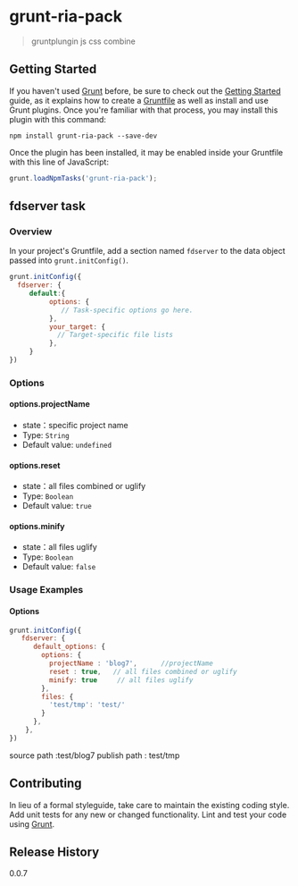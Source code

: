 grunt-ria-pack
==========

>gruntplungin  js  css  combine


## Getting Started
If you haven't used [Grunt](http://gruntjs.com/) before, be sure to check out the [Getting Started](http://gruntjs.com/getting-started) guide, as it explains how to create a [Gruntfile](http://gruntjs.com/sample-gruntfile) as well as install and use Grunt plugins. Once you're familiar with that process, you may install this plugin with this command:

```shell
npm install grunt-ria-pack --save-dev
```

Once the plugin has been installed, it may be enabled inside your Gruntfile with this line of JavaScript:

```js
grunt.loadNpmTasks('grunt-ria-pack');
```

## fdserver task

### Overview
In your project's Gruntfile, add a section named `fdserver` to the data object passed into `grunt.initConfig()`.

```js
grunt.initConfig({
  fdserver: {
     default:{
          options: {
             // Task-specific options go here.
          },
          your_target: {
            // Target-specific file lists
          },
     }
})
```

### Options

#### options.projectName
*  state：specific project name
*  Type: `String`
*  Default value: `undefined`

#### options.reset
*  state：all files combined or uglify
*  Type: `Boolean`
*  Default value: `true`

#### options.minify
*  state：all files uglify
*  Type: `Boolean`
*  Default value: `false`

### Usage Examples

#### Options

```js
grunt.initConfig({
   fdserver: {
      default_options: {
        options: {
          projectName : 'blog7',      //projectName
          reset : true,   // all files combined or uglify
          minify: true     // all files uglify        
        },
        files: {
          'test/tmp': 'test/'
        }
      },
    },
})
```
source path :test/blog7
publish path : test/tmp

## Contributing
In lieu of a formal styleguide, take care to maintain the existing coding style. Add unit tests for any new or changed functionality. Lint and test your code using [Grunt](http://gruntjs.com/).

## Release History
0.0.7
